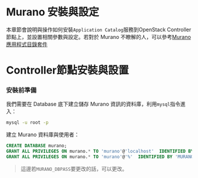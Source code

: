 # Murano 安裝與設定
本章節會說明與操作如何安裝```Application Catalog```服務到OpenStack Controller節點上，並設置相關參數與設定。若對於 Murano 不瞭解的人，可以參考[Murano 應用程式目錄套件](http://murano.readthedocs.org/en/stable-kilo/install/manual.html)

# Controller節點安裝與設置
### 安裝前準備
我們需要在 Database 底下建立儲存 Murano 資訊的資料庫，利用```mysql```指令進入：
```sh
mysql -u root -p
```
建立 Murano 資料庫與使用者：
```sql
CREATE DATABASE murano;
GRANT ALL PRIVILEGES ON murano.* TO 'murano'@'localhost'  IDENTIFIED BY ' MURANO_DBPASS';
GRANT ALL PRIVILEGES ON murano.* TO 'murano'@'%'  IDENTIFIED BY 'MURANO_DBPASS';

```
> 這邊若```MURANO_DBPASS```要更改的話，可以更改。